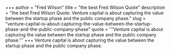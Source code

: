 +++
author = "Fred Wilson"
title = "the best Fred Wilson Quote"
description = "the best Fred Wilson Quote: Venture capital is about capturing the value between the startup phase and the public company phase."
slug = "venture-capital-is-about-capturing-the-value-between-the-startup-phase-and-the-public-company-phase"
quote = '''Venture capital is about capturing the value between the startup phase and the public company phase.'''
+++
Venture capital is about capturing the value between the startup phase and the public company phase.
